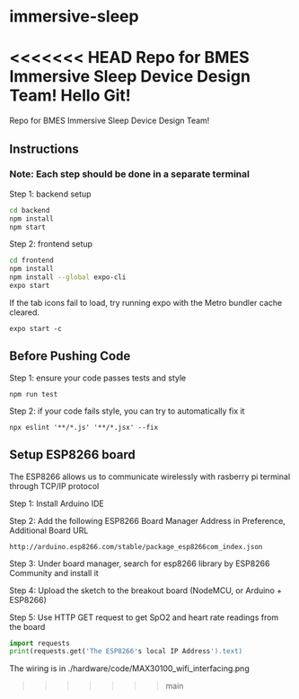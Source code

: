 # immersive-sleep
<<<<<<< HEAD
Repo for BMES Immersive Sleep Device Design Team!
Hello Git!
=======

Repo for BMES Immersive Sleep Device Design Team!

## Instructions

### Note: Each step should be done in a separate terminal

Step 1: backend setup

```bash
cd backend
npm install
npm start
```

Step 2: frontend setup

```bash
cd frontend
npm install
npm install --global expo-cli
expo start
```

If the tab icons fail to load, try running expo with the Metro bundler cache cleared.

`expo start -c`

## Before Pushing Code

Step 1: ensure your code passes tests and style

`npm run test`

Step 2: if your code fails style, you can try to automatically fix it

`npx eslint '**/*.js' '**/*.jsx' --fix`

## Setup ESP8266 board

The ESP8266 allows us to communicate wirelessly with rasberry pi terminal through TCP/IP protocol 

Step 1: Install Arduino IDE

Step 2: Add the following ESP8266 Board Manager Address in Preference, Additional Board URL

`http://arduino.esp8266.com/stable/package_esp8266com_index.json`

Step 3: Under board manager, search for esp8266 library by ESP8266 Community and install it 

Step 4: Upload the sketch to the breakout board (NodeMCU, or Arduino + ESP8266)

Step 5: Use HTTP GET request to get SpO2 and heart rate readings from the board

```python
import requests
print(requests.get('The ESP8266's local IP Address').text)
```

The wiring is in ./hardware/code/MAX30100_wifi_interfacing.png


>>>>>>> main
